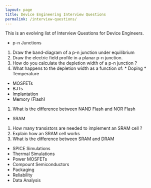 ```yaml
---
layout: page
title: Device Engineering Interview Questions
permalink: /interview-questions/
---
```


This is an evolving list of Interview Questions for Device Engineers. 

* p-n Junctions
1. Draw the band-diagram of a p-n junction under equilibrium
2. Draw the electric field profile in a planar p-n junction. 
3. How do you calculate the depletion width of a p-n junction ?
4. What happens to the depletion width as a function of:
		* Doping
		* Temperature

* MOSFETs
* BJTs
* Implantation
* Memory (Flash)
1. What is the difference between NAND Flash and NOR Flash
* SRAM
1. How many transistors are needed to implement an SRAM cell ?
2. Explain how an SRAM cell works
3. What is the difference between SRAM and DRAM
* SPICE Simulations
* Thermal Simulations
* Power MOSFETs
* Compount Semiconductors
* Packaging
* Reliability
* Data Analysis 
